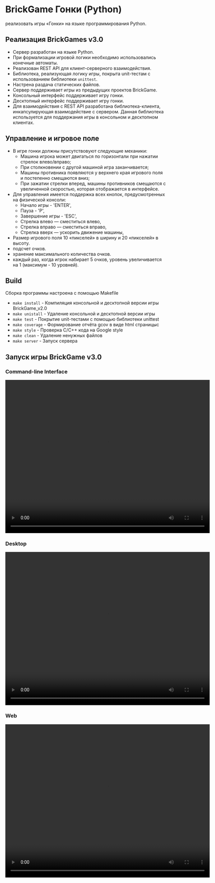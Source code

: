 # BrickGame Гонки (Python)

реализовать игры «Гонки» на языке программирования Python.

## Реализация BrickGames v3.0

- Сервер разработан на языке Python.
- При формализации игровой логики необходимо использовались конечные автоматы.
- Реализован REST API для клиент-серверного взаимодействия.
- Библиотека, реализующая логику игры, покрыта unit-тестам с использованием библиотеки `unittest`.
- Настрена раздача статических файлов.
- Сервер поддерживает игры из предыдущих проектов BrickGame.
- Консольный интерфейс поддерживает игру гонки.
- Десктопный интерфейс поддерживает игру гонки.
- Для взаимодействия с REST API разработана библиотека-клиента, инкапсулирующая взаимодействие с сервером. Данная библиотека используется для поддержания игры в консольном и десктопном клиентах.

## Управление и игровое поле

- В игре гонки должны присутствовуют следующие механики:
  - Машина игрока может двигаться по горизонтали при нажатии стрелок влево/вправо;
  - При столкновении с другой машиной игра заканчивается;
  - Машины противника появляются у верхнего края игрового поля и постепенно смещаются вниз;
  - При зажатии стрелки вперед, машины противников смещаются с увеличенной скоростью, которая отображается в интерфейсе.
- Для управления имеется поддержка всех кнопок, предусмотренных на физической консоли:
  - Начало игры - 'ENTER',
  - Пауза - 'P',
  - Завершение игры - 'ESC',
  - Стрелка влево — сместиться влево,
  - Стрелка вправо — сместиться вправо,
  - Стрелка вверх — ускорить движение машины,
- Размер игрового поля 10 «пикселей» в ширину и 20 «пикселей» в высоту.
- подсчет очков.
- хранение максимального количества очков.
- каждый раз, когда игрок набирает 5 очков, уровень увеличивается на 1 (максимум - 10 уровней).

## Build

Сборка программы настроена с помощью Makefile

* `make install` - Компиляция консольной и десктопной версии игры BrickGame_v2.0
* `make unistall` - Удаление консольной и десктопной версии игры
* `make test` - Покрытие unit-тестами c помощью библиотеки unittest
* `make coverage` - Формирование отчёта gcov в виде html страницыс
* `make style` - Проверка C/C++ кода на Google style
* `make clean` - Удаление ненужных файлов
* `make server` - Запуск сервера

## Запуск игры BrickGame v3.0

### Command-line Interface

<video width="640" height="480" controls>
  <source src="examples/cli.mp4" type="video/mp4">
  Ваш браузер не поддерживает видео.
</video>

<!-- ![brick_game_cli](examples/cli.mp4) -->

### Desktop

<video width="640" height="480" controls>
  <source src="examples/desktop.mp4" type="video/mp4">
  Ваш браузер не поддерживает видео.
</video>

<!-- ![brick_game_desktop](examples/desktop.mp4) -->

### Web

<video width="640" height="480" controls>
  <source src="examples/web.mp4" type="video/mp4">
  Ваш браузер не поддерживает видео.
</video>

<!-- ![brick_game_web](examples/web.mp4) -->
